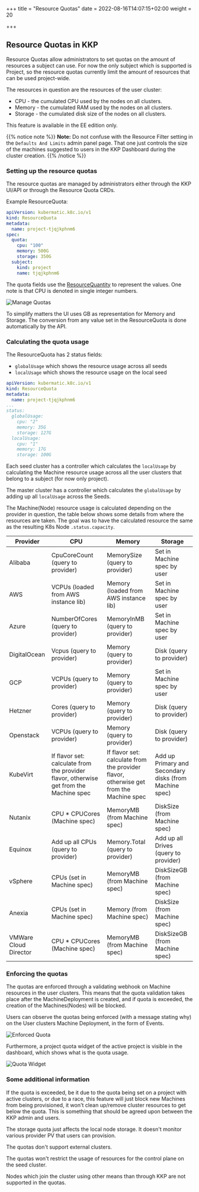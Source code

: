 +++
title = "Resource Quotas"
date = 2022-08-16T14:07:15+02:00
weight = 20

+++

## Resource Quotas in KKP

Resource Quotas allow administrators to set quotas on the amount of resources a subject can use. For now the only
subject which is supported is Project, so the resource quotas currently limit the amount of resources that can be used project-wide.

The resources in question are the resources of the user cluster:
- CPU - the cumulated CPU used by the nodes on all clusters. 
- Memory - the cumulated RAM used by the nodes on all clusters.
- Storage - the cumulated disk size of the nodes on all clusters.

This feature is available in the EE edition only.

{{% notice note %}}
**Note:** Do not confuse with the Resource Filter setting in the `Defaults And Limits` admin panel page. 
That one just controls the size of the machines suggested to users in the KKP Dashboard during the cluster creation.
{{% /notice %}}


### Setting up the resource quotas

The resource quotas are managed by administrators either through the KKP UI/API or through the Resource Quota CRDs.

Example ResourceQuota:
```yaml
apiVersion: kubermatic.k8c.io/v1
kind: ResourceQuota
metadata:
  name: project-tjqjkphnm6
spec:
  quota:
    cpu: "100"
    memory: 500G
    storage: 350G
  subject:
    kind: project
    name: tjqjkphnm6
```

The quota fields use the [ResourceQuantity](https://kubernetes.io/docs/reference/kubernetes-api/common-definitions/quantity) to 
represent the values. One note is that CPU is denoted in single integer numbers.

![Manage Quotas](/img/kubermatic/master/architecture/concepts/resource-quotas/quota-menu.png?classes=shadow,border "Manage Quotas")

To simplify matters the UI uses GB as representation for Memory and Storage. The conversion from any value
set in the ResourceQuota is done automatically by the API. 

### Calculating the quota usage

The ResourceQuota has 2 status fields:
- `globalUsage` which shows the resource usage across all seeds
- `localUsage` which shows the resource usage on the local seed

```yaml
apiVersion: kubermatic.k8c.io/v1
kind: ResourceQuota
metadata:
  name: project-tjqjkphnm6
...
status:
  globalUsage:
    cpu: "2"
    memory: 35G
    storage: 127G
  localUsage:
    cpu: "1"
    memory: 17G
    storage: 100G
```

Each seed cluster has a controller which calculates the `localUsage` by calculating the Machine resource usage
across all the user clusters that belong to a subject (for now only project).

The master cluster has a controller which calculates the `globalUsage` by adding up all `localUsage` across the Seeds.

The Machine(Node) resource usage is calculated depending on the provider in question, the table below shows
some details from where the resources are taken. The goal was to have the calculated resource the same as the 
resulting K8s Node `.status.capacity`.

| Provider              | CPU                                                                                    | Memory                                                                                  | Storage                                                |
|-----------------------|----------------------------------------------------------------------------------------|-----------------------------------------------------------------------------------------|--------------------------------------------------------|
| Alibaba               | CpuCoreCount (query to provider)                                                       | MemorySize (query to provider)                                                          | Set in Machine spec by user                            |
| AWS                   | VCPUs (loaded from AWS instance lib)                                                   | Memory (loaded from AWS instance lib)                                                   | Set in Machine spec by user                            |
| Azure                 | NumberOfCores (query to provider)                                                      | MemoryInMB (query to provider)                                                          | Set in Machine spec by user                            |
| DigitalOcean          | Vcpus (query to provider)                                                              | Memory (query to provider)                                                              | Disk (query to provider)                               |
| GCP                   | VCPUs (query to provider)                                                              | Memory (query to provider)                                                              | Set in Machine spec by user                            |
| Hetzner               | Cores (query to provider)                                                              | Memory (query to provider)                                                              | Disk (query to provider)                               |
| Openstack             | VCPUs (query to provider)                                                              | Memory (query to provider)                                                              | Disk (query to provider)                               |
| KubeVirt              | If flavor set: calculate from the provider flavor, otherwise get from the Machine spec | If flavor set: calculate from the provider flavor, otherwise get from the Machine spec  | Add up Primary and Secondary disks (from Machine spec) |
| Nutanix               | CPU * CPUCores (Machine spec)                                                          | MemoryMB (from Machine spec)                                                            | DiskSize (from Machine spec)                           |
| Equinox               | Add up all CPUs (query to provider)                                                    | Memory.Total (query to provider)                                                        | Add up all Drives (query to provider)                  |
| vSphere               | CPUs (set in Machine spec)                                                             | MemoryMB (from Machine spec)                                                            | DiskSizeGB (from Machine spec)                         |
| Anexia                | CPUs (set in Machine spec)                                                             | Memory  (from Machine spec)                                                             | DiskSize  (from Machine spec)                          |       
| VMWare Cloud Director | CPU * CPUCores (Machine spec)                                                          | MemoryMB (from Machine spec)                                                            | DiskSizeGB (from Machine spec)                         |       


### Enforcing the quotas

The quotas are enforced through a validating webhook on Machine resources in the user clusters. This means that the quota validation
takes place after the MachineDeployment is created, and if quota is exceeded, the creation of the Machines(Nodes) will be blocked.

Users can observe the quotas being enforced (with a message stating why) on the User clusters Machine Deployment, in the form
of Events.

![Enforced Quota](/img/kubermatic/master/architecture/concepts/resource-quotas/enforced.png?classes=shadow,border "Enforced Quota")

Furthermore, a project quota widget of the active project is visible in the dashboard, which shows what is the quota usage.

![Quota Widget](/img/kubermatic/master/architecture/concepts/resource-quotas/widget.png?classes=shadow,border "Quota Widget")

### Some additional information

If the quota is exceeded, be it due to the quota being set on a project with active clusters, or due to a race, this feature
will just block new Machines from being provisioned, it won't clean up/remove cluster resources to get below the quota. This
is something that should be agreed upon between the KKP admin and users.

The storage quota just affects the local node storage. It doesn't monitor various provider PV that users can provision. 

The quotas don't support external clusters.

The quotas won't restrict the usage of resources for the control plane on the seed cluster.

Nodes which join the cluster using other means than through KKP are not supported in the quotas.